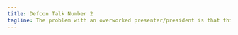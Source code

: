 ```yaml
---
title: Defcon Talk Number 2
tagline: The problem with an overworked presenter/president is that things don't get done. So we are watching a defcon talk instead. [Link](https://www.youtube.com/watch?v=RoOqznZUClI)
---
```

